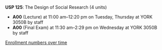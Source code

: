 **USP 125**: The Design of Social Research (4 units)

- **A00** (Lecture) at 11:00 am–12:20 pm on Tuesday, Thursday at YORK 3050B by staff
- **A00** (Final Exam) at 11:30 am–2:29 pm on Wednesday at YORK 3050B by staff

[Enrollment numbers over time](./USP125.tsv)
